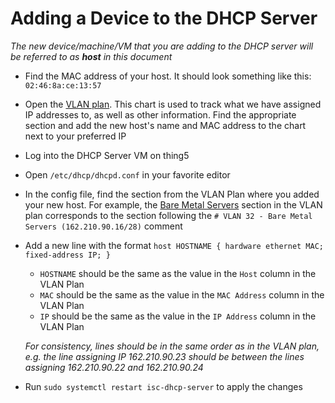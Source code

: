# Adding a Device to the DHCP Server

*The new device/machine/VM that you are adding to the DHCP server will be referred to as __host__ in this document*

- Find the MAC address of your host.
It should look something like this: `02:46:8a:ce:13:57`

- Open the [VLAN plan](https://docs.google.com/spreadsheets/d/1QndJV4XLq7IcQobumQrSXTRhUPy_f3p9OEDSXcXawHc/edit).
This chart is used to track what we have assigned IP addresses to, as well as other information.
Find the appropriate section and add the new host's name and MAC address to the chart next to your preferred IP

- Log into the DHCP Server VM on thing5

- Open `/etc/dhcp/dhcpd.conf` in your favorite editor

- In the config file, find the section from the VLAN Plan where you added your new host.
For example, the [Bare Metal Servers](https://docs.google.com/spreadsheets/d/1QndJV4XLq7IcQobumQrSXTRhUPy_f3p9OEDSXcXawHc/edit#range=18:18) section in the VLAN plan corresponds to the section following the `# VLAN 32 - Bare Metal Servers (162.210.90.16/28)` comment

- Add a new line with the format `host HOSTNAME { hardware ethernet MAC; fixed-address IP; }`
  - `HOSTNAME` should be the same as the value in the `Host` column in the VLAN Plan
  - `MAC` should be the same as the value in the `MAC Address` column in the VLAN Plan
  - `IP` should be the same as the value in the `IP Address` column in the VLAN Plan

  *For consistency, lines should be in the same order as in the VLAN plan, e.g. the line assigning IP 162.210.90.23 should be between the lines assigning 162.210.90.22 and 162.210.90.24*

- Run `sudo systemctl restart isc-dhcp-server` to apply the changes
